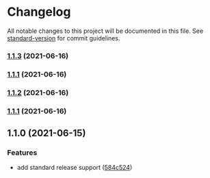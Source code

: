# Changelog

All notable changes to this project will be documented in this file. See [standard-version](https://github.com/conventional-changelog/standard-version) for commit guidelines.

### [1.1.3](https://github.com/CodeNameNinja/CleanCode/compare/v1.1.2...v1.1.3) (2021-06-16)

### [1.1.1](https://github.com/CodeNameNinja/CleanCode/compare/v1.1.0...v1.1.1) (2021-06-16)

### [1.1.2](https://github.com/CodeNameNinja/CleanCode/compare/v1.1.0...v1.1.2) (2021-06-16)

### [1.1.1](https://github.com/CodeNameNinja/CleanCode/compare/v1.1.0...v1.1.1) (2021-06-16)

## 1.1.0 (2021-06-15)


### Features

* add standard release support ([584c524](https://github.com/CodeNameNinja/CleanCode/commit/584c524f53d206077bf670255b988e30f92dd8e5))
